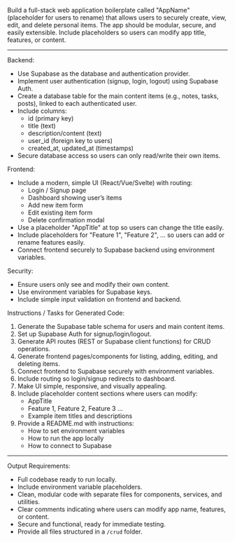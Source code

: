 Build a full-stack web application boilerplate called "AppName" (placeholder for users to rename) that allows users to securely create, view, edit, and delete personal items. The app should be modular, secure, and easily extensible. Include placeholders so users can modify app title, features, or content.

---

Backend:

- Use Supabase as the database and authentication provider.
- Implement user authentication (signup, login, logout) using Supabase Auth.
- Create a database table for the main content items (e.g., notes, tasks, posts), linked to each authenticated user.
- Include columns: 
  - id (primary key)
  - title (text)
  - description/content (text)
  - user_id (foreign key to users)
  - created_at, updated_at (timestamps)
- Secure database access so users can only read/write their own items.

Frontend:

- Include a modern, simple UI (React/Vue/Svelte) with routing:
  - Login / Signup page
  - Dashboard showing user’s items
  - Add new item form
  - Edit existing item form
  - Delete confirmation modal
- Use a placeholder "AppTitle" at top so users can change the title easily.
- Include placeholders for "Feature 1", "Feature 2", … so users can add or rename features easily.
- Connect frontend securely to Supabase backend using environment variables.

Security:

- Ensure users only see and modify their own content.
- Use environment variables for Supabase keys.
- Include simple input validation on frontend and backend.

Instructions / Tasks for Generated Code:

1. Generate the Supabase table schema for users and main content items.
2. Set up Supabase Auth for signup/login/logout.
3. Generate API routes (REST or Supabase client functions) for CRUD operations.
4. Generate frontend pages/components for listing, adding, editing, and deleting items.
5. Connect frontend to Supabase securely with environment variables.
6. Include routing so login/signup redirects to dashboard.
7. Make UI simple, responsive, and visually appealing.
8. Include placeholder content sections where users can modify:
   - AppTitle
   - Feature 1, Feature 2, Feature 3 …
   - Example item titles and descriptions
9. Provide a README.md with instructions:
   - How to set environment variables
   - How to run the app locally
   - How to connect to Supabase

---

Output Requirements:

- Full codebase ready to run locally.
- Include environment variable placeholders.
- Clean, modular code with separate files for components, services, and utilities.
- Clear comments indicating where users can modify app name, features, or content.
- Secure and functional, ready for immediate testing.
- Provide all files structured in a `/crud` folder.
